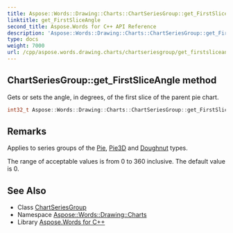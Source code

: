 ```yaml
---
title: Aspose::Words::Drawing::Charts::ChartSeriesGroup::get_FirstSliceAngle method
linktitle: get_FirstSliceAngle
second_title: Aspose.Words for C++ API Reference
description: 'Aspose::Words::Drawing::Charts::ChartSeriesGroup::get_FirstSliceAngle method. Gets or sets the angle, in degrees, of the first slice of the parent pie chart in C++.'
type: docs
weight: 7000
url: /cpp/aspose.words.drawing.charts/chartseriesgroup/get_firstsliceangle/
---
```

## ChartSeriesGroup::get_FirstSliceAngle method


Gets or sets the angle, in degrees, of the first slice of the parent pie chart.

```cpp
int32_t Aspose::Words::Drawing::Charts::ChartSeriesGroup::get_FirstSliceAngle()
```

## Remarks


Applies to series groups of the [Pie](../../chartseriestype/), [Pie3D](../../chartseriestype/) and [Doughnut](../../chartseriestype/) types.

The range of acceptable values is from 0 to 360 inclusive. The default value is 0. 
## See Also

* Class [ChartSeriesGroup](../)
* Namespace [Aspose::Words::Drawing::Charts](../../)
* Library [Aspose.Words for C++](../../../)

